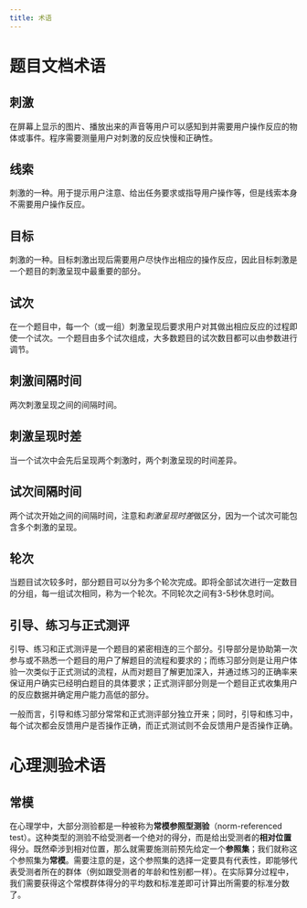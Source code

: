 ```yaml
---
title: 术语
---
```


# 题目文档术语

## 刺激

在屏幕上显示的图片、播放出来的声音等用户可以感知到并需要用户操作反应的物体或事件。程序需要测量用户对刺激的反应快慢和正确性。

## 线索

刺激的一种。用于提示用户注意、给出任务要求或指导用户操作等，但是线索本身不需要用户操作反应。

## 目标

刺激的一种。目标刺激出现后需要用户尽快作出相应的操作反应，因此目标刺激是一个题目的刺激呈现中最重要的部分。

## 试次

在一个题目中，每一个（或一组）刺激呈现后要求用户对其做出相应反应的过程即使一个试次。一个题目由多个试次组成，大多数题目的试次数目都可以由参数进行调节。

## 刺激间隔时间

两次刺激呈现之间的间隔时间。

## 刺激呈现时差

当一个试次中会先后呈现两个刺激时，两个刺激呈现的时间差异。

## 试次间隔时间

两个试次开始之间的间隔时间，注意和*刺激呈现时差*做区分，因为一个试次可能包含多个刺激的呈现。

## 轮次

当题目试次较多时，部分题目可以分为多个轮次完成。即将全部试次进行一定数目的分组，每一组试次相同，称为一个轮次。不同轮次之间有3-5秒休息时间。

## 引导、练习与正式测评

引导、练习和正式测评是一个题目的紧密相连的三个部分。引导部分是协助第一次参与或不熟悉一个题目的用户了解题目的流程和要求的；而练习部分则是让用户体验一次类似于正式测试的流程，从而对题目了解更加深入，并通过练习的正确率来保证用户确实已经明白题目的具体要求；正式测评部分则是一个题目正式收集用户的反应数据并确定用户能力高低的部分。

一般而言，引导和练习部分常常和正式测评部分独立开来；同时，引导和练习中，每个试次都会反馈用户是否操作正确，而正式测试则不会反馈用户是否操作正确。

# 心理测验术语

## 常模

在心理学中，大部分测验都是一种被称为**常模参照型测验**（norm-referenced test）。这种类型的测验不给受测者一个绝对的得分，而是给出受测者的**相对位置**得分。既然牵涉到相对位置，那么就需要施测前预先给定一个**参照集**；我们就称这个参照集为**常模**。需要注意的是，这个参照集的选择一定要具有代表性，即能够代表受测者所在的群体（例如跟受测者的年龄和性别都一样）。在实际算分过程中，我们需要获得这个常模群体得分的平均数和标准差即可计算出所需要的标准分数了。
